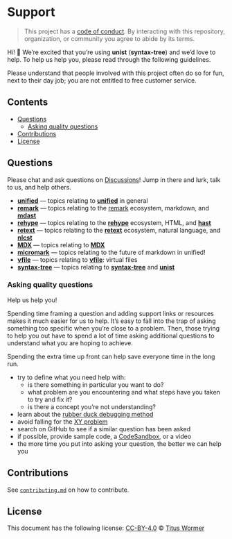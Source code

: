 # Support

> This project has a [code of conduct][coc].
> By interacting with this repository,
> organization,
> or community you agree to abide by its terms.

Hi!
👋
We’re excited that you’re using **unist** (**syntax-tree**) and we’d love to
help.
To help us help you,
please read through the following guidelines.

Please understand that people involved with this project often do so for fun,
next to their day job;
you are not entitled to free customer service.

## Contents

* [Questions](#questions)
  * [Asking quality questions](#asking-quality-questions)
* [Contributions](#contributions)
* [License](#license)

## Questions

Please chat and ask questions on [Discussions][chat]!
Jump in there and lurk,
talk to us,
and help others.

* **[unified](https://github.com/unifiedjs/unified/discussions)**
  — topics relating to **[unified][]** in general
* **[remark](https://github.com/remarkjs/remark/discussions)**
  — topics relating to the [remark][] ecosystem,
  markdown,
  and **[mdast][]**
* **[rehype](https://github.com/rehypejs/rehype/discussions)**
  — topics relating to the **[rehype][]** ecosystem,
  HTML,
  and **[hast][]**
* **[retext](https://github.com/retextjs/retext/discussions)**
  — topics relating to the **[retext][]** ecosystem,
  natural language,
  and **[nlcst][]**
* **[MDX](https://github.com/mdx-js/mdx/discussions)**
  — topics relating to **[MDX][]**
* **[micromark](https://github.com/micromark/micromark/discussions)**
  — topics relating to the future of markdown in unified!
* **[vfile](https://github.com/vfile/vfile/discussions)**
  — topics relating to **[vfile][]**: virtual files
* **[syntax-tree](https://github.com/syntax-tree/unist/discussions)**
  — topics relating to **[syntax-tree][]** and **[unist][]**

### Asking quality questions

Help us help you!

Spending time framing a question and adding support links or resources makes it
much easier for us to help.
It’s easy to fall into the trap of asking something too specific when you’re
close to a problem.
Then,
those trying to help you out have to spend a lot of time asking additional
questions to understand what you are hoping to achieve.

Spending the extra time up front can help save everyone time in the long run.

* try to define what you need help with:
  * is there something in particular you want to do?
  * what problem are you encountering and what steps have you taken to try
    and fix it?
  * is there a concept you’re not understanding?
* learn about the [rubber duck debugging method][rubberduck]
* avoid falling for the [XY problem][xy]
* search on GitHub to see if a similar question has been asked
* if possible,
  provide sample code,
  a [CodeSandbox][],
  or a video
* the more time you put into asking your question,
  the better we can help you

## Contributions

See [`contributing.md`][contributing] on how to contribute.

## License

This document has the following license:
[CC-BY-4.0][license] © [Titus Wormer][author]

[license]: https://creativecommons.org/licenses/by/4.0/

[author]: http://wooorm.com

[coc]: https://github.com/syntax-tree/.github/blob/main/code-of-conduct.md

[vfile]: https://github.com/vfile

[syntax-tree]: https://github.com/syntax-tree

[unist]: https://github.com/syntax-tree/unist

[mdast]: https://github.com/syntax-tree/mdast

[nlcst]: https://github.com/syntax-tree/nlcst

[hast]: https://github.com/syntax-tree/hast

[unified]: https://github.com/unifiedjs/unified

[remark]: https://github.com/remarkjs/remark

[retext]: https://github.com/retextjs/retext

[rehype]: https://github.com/rehypejs/rehype

[mdx]: https://github.com/mdx-js/mdx

[rubberduck]: https://rubberduckdebugging.com

[xy]: https://meta.stackexchange.com/questions/66377/what-is-the-xy-problem/66378#66378

[codesandbox]: https://codesandbox.io

[chat]: https://github.com/syntax-tree/unist/discussions

[contributing]: contributing.md

